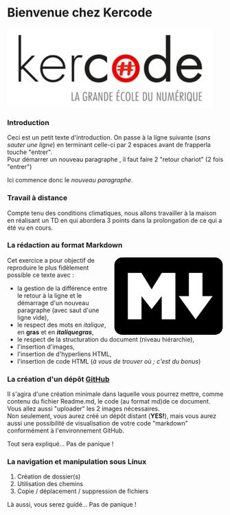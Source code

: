 # Bienvenue  chez Kercode
![Logo Kercode](images\kercode.jpg)

### Introduction
Ceci est un petit texte d'introduction. On passe à la ligne suivante (*sans sauter une ligne*) en terminant celle-ci
par 2 espaces avant de frapperla touche "entrer".  
Pour démarrer un nouveau paragraphe , il faut faire 2 "retour chariot" (2 fois "entrer")  

Ici commence donc le *nouveau paragraphe*.

### Travail à distance

Compte tenu des conditions climatiques, nous allons travailler à la maison en réalisant un TD en qui abordera 3
points dans la prolongation de ce qui a été vu en cours.  

### La rédaction au format Markdown
<img style="float: right;" src="images/markdown.png">
Cet exercice a pour objectif de reproduire le plus fidèlement possible ce
texte avec :

* la gestion de la différence entre le retour à la ligne et le démarrage
d'un nouveau paragraphe (avec saut d'une ligne vide),
* le respect des mots en *italique*, en **gras** et en **_italiquegras_**,
* le respect de la structuration du document (niveau hiérarchie),
* l'insertion d'images,
* l'insertion de d'hyperliens HTML,
* l'insertion de code HTML (*à vous de trouver où ; c'est du bonus*)  


### La création d'un dépôt [GitHub](https://github.com/)  

Il s'agira d'une création minimale dans laquelle vous pourrez mettre, comme contenu du fichier Readme.md, le
code (au format md)de ce document. Vous allez aussi "uploader" les 2 images nécessaires.  
Non seulement, vous aurez créé un dépôt distant (**YES!**), mais vous aurez aussi une possibilité de visualisation
de votre code "markdown" conformément à l'environnement GitHub.  

Tout sera expliqué... Pas de panique !  

### La navigation et manipulation sous Linux  

1. Création de dossier(s)
2. Utilisation des chemins
3. Copie / déplacement / suppression de fichiers  

Là aussi, vous serez guidé... Pas de panique !
